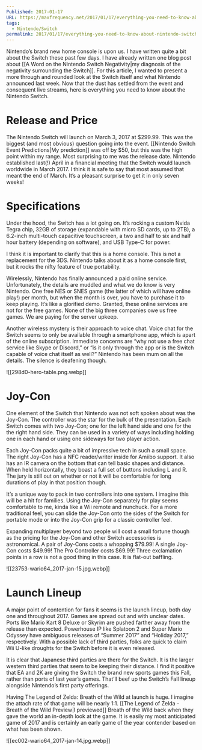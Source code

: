 ```yaml
---
Published: 2017-01-17
URL: https://maxfrequency.net/2017/01/17/everything-you-need-to-know-about-nintendo-switch/
tags:
  - Nintendo/Switch
permalink: 2017/01/17/everything-you-need-to-know-about-nintendo-switch/
---
```

Nintendo’s brand new home console is upon us. I have written quite a bit about the Switch these past few days. I have already written one blog post about [[A Word on the Nintendo Switch Negativity|my diagnosis of the negativity surrounding the Switch]]. For this article, I wanted to present a more through and rounded look at the Switch itself and what Nintendo announced last week. Now that the dust has settled from the event and consequent live streams, here is everything you need to know about the Nintendo Switch.

# Release and Price

The Nintendo Switch will launch on March 3, 2017 at $299.99. This was the biggest (and most obvious) question going into the event. [[Nintendo Switch Event Predictions|My prediction]] was off by $50, but this was the high point within my range. Most surprising to me was the release date. Nintendo established last(!) April in a financial meeting that the Switch would launch worldwide in March 2017. I think it is safe to say that most assumed that meant the end of March. It’s a pleasant surprise to get it in only seven weeks!

# Specifications

Under the hood, the Switch has a lot going on. It’s rocking a custom Nvida Tegra chip, 32GB of storage (expandable with micro SD cards, up to 2TB), a 6.2-inch multi-touch capacitive touchscreen, a two and half to six and half hour battery (depending on software), and USB Type-C for power.

I think it is important to clarify that this is a home console. This is not a replacement for the 3DS. Nintendo talks about it as a home console first, but it rocks the nifty feature of true portability.

Wirelessly, Nintendo has finally announced a paid online service. Unfortunately, the details are muddled and what we do know is very Nintendo. One free NES or SNES game (the latter of which will have online play!) per month, but when the month is over, you have to purchase it to keep playing. It’s like a glorified demo. Granted, these online services are not for the free games. None of the big three companies owe us free games. We are paying for the server upkeep.

Another wireless mystery is their approach to voice chat. Voice chat for the Switch seems to only be available through a smartphone app, which is apart of the online subscription. Immediate concerns are “why not use a free chat service like Skype or Discord,” or “is it only through the app or is the Switch capable of voice chat itself as well?” Nintendo has been mum on all the details. The silence is deafening though.

![[298d0-hero-table.png.webp]]

# Joy-Con

One element of the Switch that Nintendo was not soft spoken about was the Joy-Con. The controller was the star for the bulk of the presentation. Each Switch comes with two Joy-Con; one for the left hand side and one for the the right hand side. They can be used in a variety of ways including holding one in each hand or using one sideways for two player action.

Each Joy-Con packs quite a bit of impressive tech in such a small space. The right Joy-Con has a NFC reader/writer inside for Amiibo support. It also has an IR camera on the bottom that can tell basic shapes and distance. When held horizontally, they boast a full set of buttons including L and R. The jury is still out on whether or not it will be comfortable for long durations of play in that position though.

It’s a unique way to pack in two controllers into one system. I imagine this will be a hit for families. Using the Joy-Con separately for play seems comfortable to me, kinda like a Wii remote and nunchuck. For a more traditional feel, you can slide the Joy-Con onto the sides of the Switch for portable mode or into the Joy-Con grip for a classic controller feel.

Expanding multiplayer beyond two people will cost a small fortune though as the pricing for the Joy-Con and other Switch accessories is astronomical. A pair of Joy-Cons costs a whopping $79.99! A single Joy-Con costs $49.99! The Pro Controller costs $69.99! Three exclamation points in a row is not a good thing in this case. It is flat-out baffling.

![[23753-wario64_2017-jan-15.jpg.webp]]

# Launch Lineup

A major point of contention for fans it seems is the launch lineup, both day one and throughout 2017. Games are spread out and with unclear dates. Ports like Mario Kart 8 Deluxe or Skyrim are pushed farther away from the release than expected. Powerhouse IP like Splatoon 2 and Super Mario Odyssey have ambiguous releases of “Summer 2017” and “Holiday 2017,” respectively. With a possible lack of third parties, folks are quick to claim Wii U-like droughts for the Switch before it is even released.

It is clear that Japanese third parties are there for the Switch. It is the larger western third parties that seem to be keeping their distance. I find it positive that EA and 2K are giving the Switch the brand new sports games this Fall, rather than ports of last year’s games. That’ll beef up the Switch’s Fall lineup alongside Nintendo’s first party offerings.

Having The Legend of Zelda: Breath of the Wild at launch is huge. I imagine the attach rate of that game will be nearly 1:1. [[The Legend of Zelda - Breath of the Wild Preview|I previewed]] Breath of the Wild back when they gave the world an in-depth look at the game. It is easily my most anticipated game of 2017 and is certainly an early game of the year contender based on what has been shown.

![[ec002-wario64_2017-jan-14.jpg.webp]]